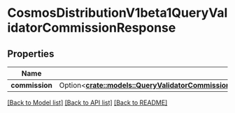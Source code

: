 # CosmosDistributionV1beta1QueryValidatorCommissionResponse

## Properties

Name | Type | Description | Notes
------------ | ------------- | ------------- | -------------
**commission** | Option<[**crate::models::QueryValidatorCommissionResponseIsTheResponseTypeForTheQueryValidatorCommissionRpcMethodCommission**](QueryValidatorCommissionResponse_is_the_response_type_for_the_Query_ValidatorCommission_RPC_method_commission.md)> |  | [optional]

[[Back to Model list]](../README.md#documentation-for-models) [[Back to API list]](../README.md#documentation-for-api-endpoints) [[Back to README]](../README.md)


